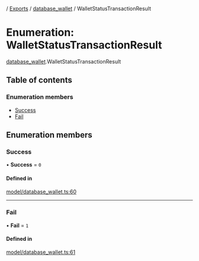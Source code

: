 [](../README.md) / [Exports](../modules.md) / [database\_wallet](../modules/database_wallet.md) / WalletStatusTransactionResult

# Enumeration: WalletStatusTransactionResult

[database_wallet](../modules/database_wallet.md).WalletStatusTransactionResult

## Table of contents

### Enumeration members

- [Success](database_wallet.WalletStatusTransactionResult.md#success)
- [Fail](database_wallet.WalletStatusTransactionResult.md#fail)

## Enumeration members

### Success

• **Success** = `0`

#### Defined in

[model/database_wallet.ts:60](https://github.com/ieigen/eigen_service/blob/b4bdd23/src/model/database_wallet.ts#L60)

___

### Fail

• **Fail** = `1`

#### Defined in

[model/database_wallet.ts:61](https://github.com/ieigen/eigen_service/blob/b4bdd23/src/model/database_wallet.ts#L61)
